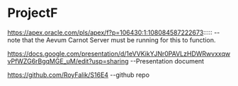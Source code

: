 # ProjectF
https://apex.oracle.com/pls/apex/f?p=106430:1:108084587222673:::::
--note that the Aevum Carnot Server must be running for this to function.

https://docs.google.com/presentation/d/1eVVKikYJNr0PAVLzHDWRwvxxqwvPfWZG6rBgqMGE_uM/edit?usp=sharing
--Presentation document

https://github.com/RoyFalik/S16E4
--github repo